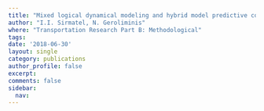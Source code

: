 ```yaml
---
title: "Mixed logical dynamical modeling and hybrid model predictive control of public transport operations"
author: "I.I. Sirmatel, N. Geroliminis"
where: "Transportation Research Part B: Methodological"
tags: 
date: '2018-06-30'
layout: single
category: publications
author_profile: false
excerpt: 
comments: false
sidebar:
  nav: 
---
```

